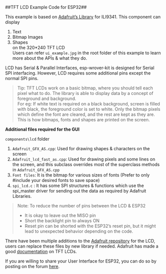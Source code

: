 ##TFT LCD Example Code for ESP32##

This example is based on [Adafruit’s Library](https://github.com/adafruit/Adafruit_ILI9341) for ILI9341. This component can display<br />
1. Text<br />
2. Bitmap Images<br />
3. Shapes<br />
on the 320*240 TFT LCD<br />
Users can refer `ui_example.jpg` in the root folder of this example to learn more about the APIs & what they do.

LCD has Serial & Parallel Interfaces, esp-wrover-kit is designed for Serial SPI interfacing. However, LCD requires some additional pins except the normal SPI pins. 


> Tip: TFT LCDs work on a basic bitmap, where you should tell each pixel what to do. The library is able to display data by a concept of foreground and background.<br />For eg: If white text is required on a black background, screen is filled with black, the foreground color is set to white. Only the bitmap pixels which define the font are cleared, and the rest are kept as they are. This is how bitmaps, fonts and shapes are printed on the screen.


**Additional files required for the GUI** 

`components\lcd` folder<br />
1. `Adafruit_GFX_AS.cpp`: Used for drawing shapes & characters on the screen<br /> 
2. `Adafruit_lcd_fast_as.cpp`: Used for drawing pixels and some lines on the screen, and this subclass overrides most of the superclass methods in  `Adafruit_GFX_AS.cpp`<br />
3. `Font files`: It is the bitmap for various sizes of fonts (Prefer to only #include your desired fonts to save space)<br />
4. `spi_lcd.c` : It has some SPI structures & functions which use the spi_master driver for sending out the data as required by Adafruit Libraries.

> Note: To reduce the number of pins between the LCD & ESP32<br />
>  -  It is okay to leave out the MISO pin<br />
>  -  Short the backlight pin to always ON<br />
>  -  Reset pin can be shorted with the ESP32’s reset pin, but it might lead to unexpected behavior depending on the code.


There have been  multiple additions to the [Adafruit repository](https://github.com/adafruit/Adafruit_ILI9341) for the LCD, users can replace these files by new library if needed. Adafruit has made a good [documentation](https://cdn-learn.adafruit.com/downloads/pdf/adafruit-2-8-tft-touch-shield-v2.pdf) on TFT LCDs.

If you are willing to share your User Interface for ESP32, you can do so by posting on the forum [here](http://bbs.esp32.com/).